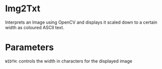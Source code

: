 # Img2Txt
Interprets an Image using OpenCV and displays it scaled down to a certain width as coloured ASCII text.

# Parameters
`WIDTH`: controls the width in characters for the displayed image
